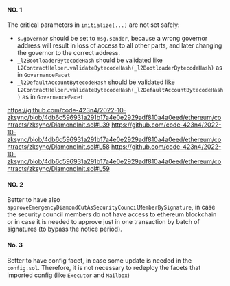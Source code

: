 #### NO. 1
The critical parameters in `initialize(...)` are not set safely:

 - `s.governor` should be set to `msg.sender`, because a wrong governor address will result in loss of access to all other parts, and later changing the governor to the correct address.
 - `_l2BootloaderBytecodeHash` should be validated like `L2ContractHelper.validateBytecodeHash(_l2BootloaderBytecodeHash)` as in `GovernanceFacet`
 - `_l2DefaultAccountBytecodeHash` should be validated like `L2ContractHelper.validateBytecodeHash(_l2DefaultAccountBytecodeHash)` as in `GovernanceFacet`

https://github.com/code-423n4/2022-10-zksync/blob/4db6c596931a291b17a4e0e2929adf810a4a0eed/ethereum/contracts/zksync/DiamondInit.sol#L39
https://github.com/code-423n4/2022-10-zksync/blob/4db6c596931a291b17a4e0e2929adf810a4a0eed/ethereum/contracts/zksync/DiamondInit.sol#L58
https://github.com/code-423n4/2022-10-zksync/blob/4db6c596931a291b17a4e0e2929adf810a4a0eed/ethereum/contracts/zksync/DiamondInit.sol#L59

#### NO. 2
Better to have also `approveEmergencyDiamondCutAsSecurityCouncilMemberBySignature`, in case the security council members do not have access to ethereum blockchain or in case it is needed to approve just in one transaction by batch of signatures (to bypass the notice period).

#### No. 3
Better to have config facet, in case some update is needed in the `config.sol`. Therefore, it is not necessary to redeploy the facets that imported config (like `Executor` and `Mailbox`)
